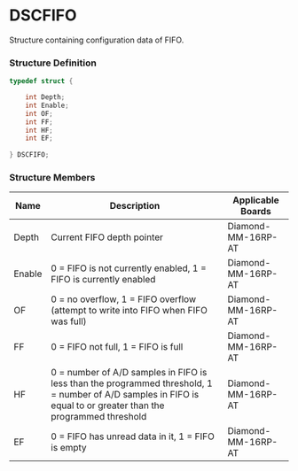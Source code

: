 # DSCFIFO

Structure containing configuration data of FIFO.

### Structure Definition

```c
typedef struct {

    int Depth;
    int Enable;
    int OF;
    int FF;
    int HF;
    int EF;
    
} DSCFIFO;
```

### Structure Members

| Name   | Description                                                                                                                                                     | Applicable Boards  |
| ------ | --------------------------------------------------------------------------------------------------------------------------------------------------------------- | ------------------ |
| Depth  | Current FIFO depth pointer                                                                                                                                      | Diamond-MM-16RP-AT |
| Enable | 0 = FIFO is not currently enabled, 1 = FIFO is currently enabled                                                                                                | Diamond-MM-16RP-AT |
| OF     | 0 = no overflow, 1 = FIFO overflow (attempt to write into FIFO when FIFO was full)                                                                              | Diamond-MM-16RP-AT |
| FF     | 0 = FIFO not full, 1 = FIFO is full                                                                                                                             | Diamond-MM-16RP-AT |
| HF     | 0 = number of A/D samples in FIFO is less than the programmed threshold, 1 = number of A/D samples in FIFO is equal to or greater than the programmed threshold | Diamond-MM-16RP-AT |
| EF     | 0 = FIFO has unread data in it, 1 = FIFO is empty                                                                                                               | Diamond-MM-16RP-AT |
